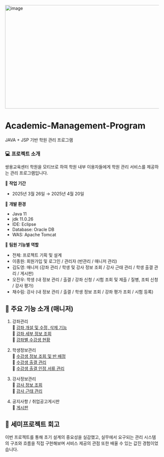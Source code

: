 <img width="1512" height="339" alt="image" src="https://github.com/user-attachments/assets/27211fc7-f814-4faf-bde3-f8360a5fd8e1" />

# Academic-Management-Program
JAVA + JSP 기반 학원 관리 프로그램 <br>

### :computer: 프로젝트 소개
쌍용교육센터 학원을 모티브로 하여 학원 내부 이용자들에게 학원 관리 서비스를 제공하는 관리 프로그램입니다.


:calendar:  **작업 기간** <br>
- 2025년 3월 26일 → 2025년 4월 20일

:page_with_curl: **개발 환경** <br>
- Java 11
- jdk 11.0.26
- IDE: Eclipse
- Database: Oracle DB
- WAS: Apache Tomcat

:busts_in_silhouette:  **팀원 기능별 역할** <br>
- 전체: 프로젝트 기획 및 설계
- 이종원: 회원가입 및 로그인 / 관리자 (반관리 / 매니저 관리)
- 김도영: 매니저 (강좌 관리 / 학생 및 강사 정보 조회 / 강사 근태 관리 / 학생 출결 관리 / 게시판)
- 오진우: 학생 (내 정보 관리 / 출결 / 강좌 신청 / 시험 조회 및 제출 / 질병, 조퇴 신청 / 강사 평가)
- 채수림: 강사 (내 정보 관리 / 출결 / 학생 정보 조회 / 강좌 평가 조회 / 시험 등록)

## :pushpin: 주요 기능 소개 (매니저)
1) 강좌관리  
🔖 <a href="https://github.com/ddozero/Academic-Management-Program/wiki/1%EF%B8%8F%E2%83%A3--%EC%A3%BC%EC%9A%94%EA%B8%B0%EB%8A%A5-%E2%80%90-%EA%B0%95%EC%A2%8C%EA%B4%80%EB%A6%AC#-%EA%B0%95%EC%A2%8C-%EA%B0%9C%EC%84%A4-%EB%B0%8F-%EC%88%98%EC%A0%95-%EC%82%AD%EC%A0%9C">강좌 개설 및 수정, 삭제 기능</a><br>
🔖 <a href="https://github.com/ddozero/Academic-Management-Program/wiki/1%EF%B8%8F%E2%83%A3--%EC%A3%BC%EC%9A%94%EA%B8%B0%EB%8A%A5-%E2%80%90-%EA%B0%95%EC%A2%8C%EA%B4%80%EB%A6%AC#-%EA%B0%95%EC%A2%8C-%EC%84%B8%EB%B6%80-%EC%A0%95%EB%B3%B4-%EC%A1%B0%ED%9A%8C">강좌 세부 정보 조회</a><br>
🔖 <a href="https://github.com/ddozero/Academic-Management-Program/wiki/1%EF%B8%8F%E2%83%A3--%EC%A3%BC%EC%9A%94%EA%B8%B0%EB%8A%A5-%E2%80%90-%EA%B0%95%EC%A2%8C%EA%B4%80%EB%A6%AC#-%EA%B0%95%EC%A2%8C%EB%B3%84-%EC%88%98%EA%B0%95%EC%83%9D-%ED%98%84%ED%99%A9">강좌별 수강생 현황</a><br>

2) 학생정보관리<br>
🔖 <a href="https://github.com/ddozero/Academic-Management-Program/wiki/2%EF%B8%8F%E2%83%A3--%EC%A3%BC%EC%9A%94%EA%B8%B0%EB%8A%A5-%E2%80%90-%EC%88%98%EA%B0%95%EC%83%9D-%EA%B4%80%EB%A6%AC#-%EC%88%98%EA%B0%95%EC%83%9D-%EC%A0%95%EB%B3%B4-%EC%A1%B0%ED%9A%8C-%EB%B0%8F-%EB%B0%98-%EB%B0%B0%EC%A0%95">수강생 정보 조회 및 반 배정</a><br>
🔖 <a href="https://github.com/ddozero/Academic-Management-Program/wiki/2%EF%B8%8F%E2%83%A3--%EC%A3%BC%EC%9A%94%EA%B8%B0%EB%8A%A5-%E2%80%90-%EC%88%98%EA%B0%95%EC%83%9D-%EA%B4%80%EB%A6%AC#-%EC%88%98%EA%B0%95%EC%83%9D-%EC%B6%9C%EA%B2%B0-%EA%B4%80%EB%A6%AC">수강생 출결 관리</a><br>
🔖 <a href="https://github.com/ddozero/Academic-Management-Program/wiki/2%EF%B8%8F%E2%83%A3--%EC%A3%BC%EC%9A%94%EA%B8%B0%EB%8A%A5-%E2%80%90-%EC%88%98%EA%B0%95%EC%83%9D-%EA%B4%80%EB%A6%AC#-%EC%88%98%EA%B0%95%EC%83%9D-%EC%B6%9C%EA%B2%B0-%EC%9D%B8%EC%A0%95-%EC%84%9C%EB%A5%98-%EA%B4%80%EB%A6%AC">수강생 출결 인정 서류 관리</a><br>

3) 강사정보관리<br>
🔖 <a href="https://github.com/ddozero/Academic-Management-Program/wiki/3%EF%B8%8F%E2%83%A3-%EC%A3%BC%EC%9A%94%EA%B8%B0%EB%8A%A5-%E2%80%90-%EA%B0%95%EC%82%AC-%EA%B4%80%EB%A6%AC#-%EA%B0%95%EC%82%AC-%EC%A0%95%EB%B3%B4-%EC%A1%B0%ED%9A%8C">강사 정보 조회</a><br>
🔖 <a href="https://github.com/ddozero/Academic-Management-Program/wiki/3%EF%B8%8F%E2%83%A3-%EC%A3%BC%EC%9A%94%EA%B8%B0%EB%8A%A5-%E2%80%90-%EA%B0%95%EC%82%AC-%EA%B4%80%EB%A6%AC#-%EA%B0%95%EC%82%AC-%EA%B7%BC%ED%83%9C-%EA%B4%80%EB%A6%AC">강사 근태 관리</a><br>

4) 공지사항 / 취업공고게시판<br>
🔖 <a href="https://github.com/ddozero/Academic-Management-Program/wiki/4%EF%B8%8F%E2%83%A3--%EC%A3%BC%EC%9A%94%EA%B8%B0%EB%8A%A5-%E2%80%90-%EA%B2%8C%EC%8B%9C%ED%8C%90#-%EA%B2%8C%EC%8B%9C%ED%8C%90">게시판</a><br>




## :dizzy: 세미프로젝트 회고
이번 프로젝트를 통해 초기 설계의 중요성을 실감했고, 실무에서 요구되는 관리 시스템의 구조와 흐름을 직접 구현해보며 서비스 제공의 관점 또한 
배울 수 있는 값진 경험이었습니다.

